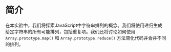 # 简介

在本实验中，我们将探索JavaScript中字符串排列的概念。我们将使用递归生成给定字符串的所有可能排列，包括重复项。我们还将讨论如何使用 `Array.prototype.map()` 和 `Array.prototype.reduce()` 方法简化代码并合并不同的排列。
